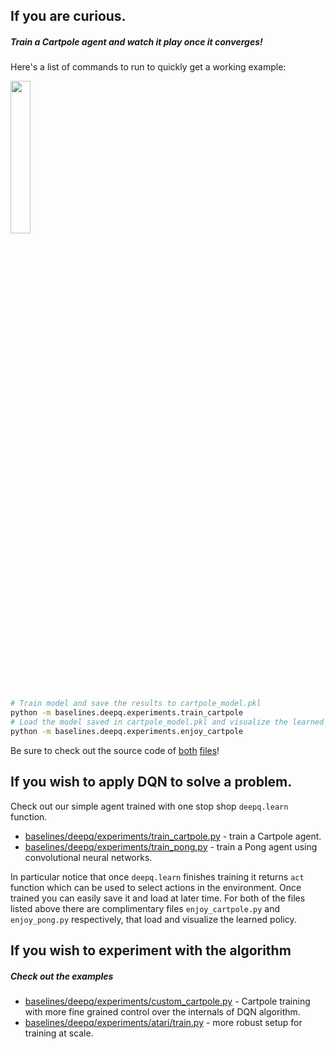 ## If you are curious.

##### Train a Cartpole agent and watch it play once it converges!

Here's a list of commands to run to quickly get a working example:

<img src="../../data/cartpole.gif" width="25%" />


```bash
# Train model and save the results to cartpole_model.pkl
python -m baselines.deepq.experiments.train_cartpole
# Load the model saved in cartpole_model.pkl and visualize the learned policy
python -m baselines.deepq.experiments.enjoy_cartpole
```


Be sure to check out the source code of [both](experiments/train_cartpole.py) [files](experiments/enjoy_cartpole.py)!

## If you wish to apply DQN to solve a problem.

Check out our simple agent trained with one stop shop `deepq.learn` function.

- [baselines/deepq/experiments/train_cartpole.py](experiments/train_cartpole.py) - train a Cartpole agent.
- [baselines/deepq/experiments/train_pong.py](experiments/train_pong.py) - train a Pong agent using convolutional neural networks.

In particular notice that once `deepq.learn` finishes training it returns `act` function which can be used to select actions in the environment. Once trained you can easily save it and load at later time. For both of the files listed above there are complimentary files `enjoy_cartpole.py` and `enjoy_pong.py` respectively, that load and visualize the learned policy.

## If you wish to experiment with the algorithm

##### Check out the examples


- [baselines/deepq/experiments/custom_cartpole.py](experiments/custom_cartpole.py) - Cartpole training with more fine grained control over the internals of DQN algorithm.
- [baselines/deepq/experiments/atari/train.py](experiments/atari/train.py) - more robust setup for training at scale.
